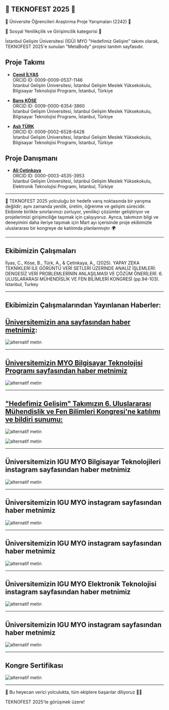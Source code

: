 
## 🚀 TEKNOFEST 2025 🚀

🚀 Üniversite Öğrencileri Araştırma Proje Yarışmaları (2242) 🚀

🚀 Sosyal Yenilikçilik ve Girişimcilik kategorisi  🚀

İstanbul Gelişim Üniversitesi (İGÜ) MYO "Hedefimiz Gelişim" takımı olarak, TEKNOFEST 2025'e sunulan "MetaBody" projesi tanıtım sayfasıdır.

## Proje Takımı    
- [**Cemil İLYAS**](https://github.com/Cemilyas)    
  ORCID ID: 0009-0009-0537-1146    
  İstanbul Gelişim Üniversitesi, İstanbul Gelişim Meslek Yüksekokulu, Bilgisayar Teknolojisi Programı, İstanbul, Türkiye  

- [**Barış KÖSE**](https://github.com/barislx)      
  ORCID ID: 0009-0000-6354-3860    
  İstanbul Gelişim Üniversitesi, İstanbul Gelişim Meslek Yüksekokulu, Bilgisayar Teknolojisi Programı, İstanbul, Türkiye      

- [**Aslı TÜRK**](https://github.com/asliitturk)      
  ORCID ID: 0009-0002-6528-6428        
  İstanbul Gelişim Üniversitesi, İstanbul Gelişim Meslek Yüksekokulu, Bilgisayar Teknolojisi Programı, İstanbul, Türkiye      

## Proje Danışmanı    
- [**Ali Çetinkaya**](https://github.com/acetinkaya)     
  ORCID ID: 0000-0003-4535-3953      
  İstanbul Gelişim Üniversitesi, İstanbul Gelişim Meslek Yüksekokulu, Elektronik Teknolojisi Programı, İstanbul, Türkiye

---

🚀 TEKNOFEST 2025 yolculuğu bir hedefe varış noktasında bir yarışma değildir; aynı zamanda yenilik, üretim, öğrenme ve gelişim sürecidir. Ekibimle birlikte sınırlarımızı zorluyor, yenilikçi çözümler geliştiriyor ve projelerimizi girişimciliğe taşımak için çalışıyoruz. Ayrıca, takımızın bilgi ve deneyimini daha ileriye taşımak için Mart ayı içerisinde proje ekibimizle uluslararası bir kongreye de katılımda planlanmıştır 🌍

---

## Ekibimizin Çalışmaları

İlyas, C., Köse, B., Türk, A., & Çetinkaya, A., (2025). YAPAY ZEKA TEKNİKLERİ İLE GÖRÜNTÜ VERİ SETLERİ ÜZERİNDE ANALİZ İŞLEMLERİ: DENGESİZ VERİ PROBLEMLERİNİN ANLAŞILMASI VE ÇÖZÜM ÖNERİLERİ. 6. ULUSLARARASI MÜHENDİSLİK VE FEN BİLİMLERİ KONGRESİ (pp.94-103). İstanbul, Turkey


---

## Ekibimizin Çalışmalarından Yayınlanan Haberler: 

## [Üniversitemizin ana sayfasından haber metnimiz](https://www.gelisim.edu.tr/tr/gelisim-haber-igmyo-ogrencilerinden-yapay-zeka-destekli-akilli-vucut-analiz-sistemi-metabody):

![alternatif metin](https://github.com/acetinkaya/metabody/blob/main/haber-1.png)

---

## [Üniversitemizin MYO Bilgisayar Teknolojisi Programı sayfasından haber metnimiz](https://myo.gelisim.edu.tr/tr/akademik-bolum-bilgisayar-teknolojisi-haber-teknofest-2025-te-bilgisayar-teknolojisi-programi-olarak-bizde-variz)

![alternatif metin](https://github.com/acetinkaya/metabody/blob/main/Myo_bilgisayar_teknolojisi.png)

---

## ["Hedefimiz Gelişim" Takımızın 6. Uluslararası Mühendislik ve Fen Bilimleri Kongresi'ne katılımı ve bildiri sunumu:](https://www.engineeringandsciencescongress.org/bilimsel-program)

![alternatif metin](https://github.com/acetinkaya/metabody/blob/main/kongre-1.jpg)

![alternatif metin](https://github.com/acetinkaya/metabody/blob/main/kongre-2.jpg)


---

## Üniversitemizin IGU MYO Bilgisayar Teknolojileri instagram sayfasından haber metnimiz

![alternatif metin](https://github.com/acetinkaya/metabody/blob/main/myo1.png)

---

## Üniversitemizin IGU MYO instagram sayfasından haber metnimiz

![alternatif metin](https://github.com/acetinkaya/metabody/blob/main/myo2.png)

---

## Üniversitemizin IGU MYO instagram sayfasından haber metnimiz

![alternatif metin](https://github.com/acetinkaya/metabody/blob/main/myo3.png)

---

## Üniversitemizin IGU MYO Elektronik Teknolojisi instagram sayfasından haber metnimiz

![alternatif metin](https://github.com/acetinkaya/metabody/blob/main/myo4.jpg)

---

## Üniversitemizin IGU MYO instagram sayfasından haber metnimiz

![alternatif metin](https://github.com/acetinkaya/metabody/blob/main/myo5.jpg)

---

## Kongre Sertifikası

![alternatif metin](https://github.com/acetinkaya/metabody/blob/main/kongre_sertifikasi.jpg)

---

💬 Bu heyecan verici yolculukta, tüm ekiplere başarılar diliyoruz 🚀✨

TEKNOFEST 2025’te görüşmek üzere!
